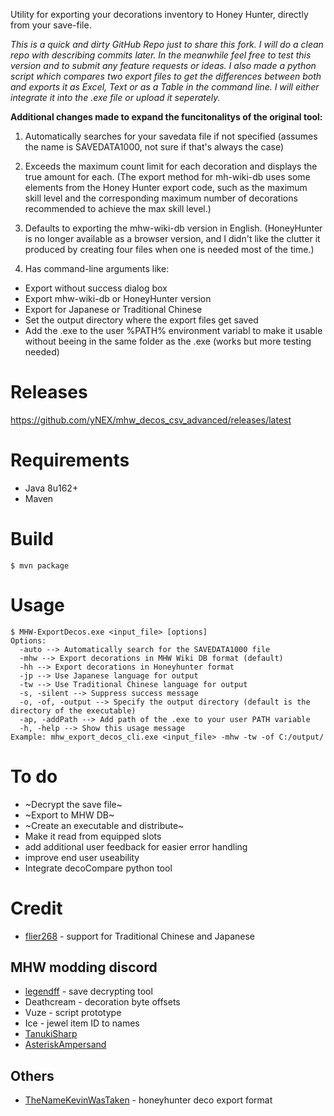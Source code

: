 Utility for exporting your decorations inventory to Honey Hunter, directly from your save-file.



*This is a quick and dirty GitHub Repo just to share this fork. I will do a clean repo with describing commits later. In the meanwhile feel free to test this version and to submit any feature requests or ideas. I also made a python script which compares two export files to get the differences between both and exports it as Excel, Text or as a Table in the command line. I will either integrate it into the .exe file or upload it seperately.*

**Additional changes made to expand the funcitonalitys of the original tool:**

1. Automatically searches for your savedata file if not specified (assumes the name is SAVEDATA1000, not sure if that's always the case)

2. Exceeds the maximum count limit for each decoration and displays the true amount for each. (The export method for mh-wiki-db uses some elements from the Honey Hunter export code, such as the maximum skill level and the corresponding maximum number of decorations recommended to achieve the max skill level.)

3. Defaults to exporting the mhw-wiki-db version in English. (HoneyHunter is no longer available as a browser version, and I didn't like the clutter it produced by creating four files when one is needed most of the time.)

4. Has command-line arguments like:
- Export without success dialog box
- Export mhw-wiki-db or HoneyHunter version
- Export for Japanese or Traditional Chinese
- Set the output directory where the export files get saved
- Add the .exe to the user %PATH% environment variabl to make it usable without beeing in the same folder as the .exe (works but more testing needed)

# Releases
https://github.com/yNEX/mhw_decos_csv_advanced/releases/latest

# Requirements
* Java 8u162+
* Maven 

# Build
```
$ mvn package
```

# Usage 
```
$ MHW-ExportDecos.exe <input_file> [options]
Options:
  -auto --> Automatically search for the SAVEDATA1000 file 
  -mhw --> Export decorations in MHW Wiki DB format (default)
  -hh --> Export decorations in Honeyhunter format
  -jp --> Use Japanese language for output
  -tw --> Use Traditional Chinese language for output
  -s, -silent --> Suppress success message
  -o, -of, -output --> Specify the output directory (default is the directory of the executable)
  -ap, -addPath --> Add path of the .exe to your user PATH variable
  -h, -help --> Show this usage message
Example: mhw_export_decos_cli.exe <input_file> -mhw -tw -of C:/output/
```

# To do

* ~Decrypt the save file~
* ~Export to MHW DB~
* ~Create an executable and distribute~
* Make it read from equipped slots
* add additional user feedback for easier error handling
* improve end user useability
* Integrate decoCompare python tool

# Credit

* [flier268](https://github.com/flier268) - support for Traditional Chinese and Japanese
## MHW modding discord

* [legendff](https://github.com/LEGENDFF/mhw-Savecrypt) - save decrypting tool
* Deathcream - decoration byte offsets
* Vuze - script prototype
* Ice - jewel item ID to names
* [TanukiSharp](https://github.com/TanukiSharp/MHWSaveUtils)
* [AsteriskAmpersand](https://github.com/AsteriskAmpersand/MHW-Save-Editor)

## Others

* [TheNameKevinWasTaken](https://github.com/TheNameKevinWasTaken/mhw-deco-exporter) - honeyhunter deco export format
